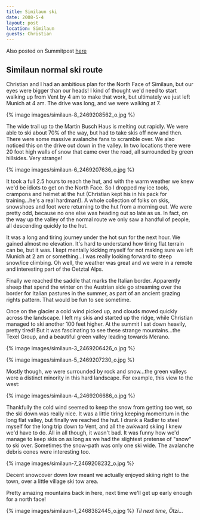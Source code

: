 ```yaml
---
title: Similaun ski
date: 2008-5-4
layout: post
location: Similaun
guests: Christian
---
```


Also posted on Summitpost [here](https://www.summitpost.org/similaun-day-trip/401625)

Similaun normal ski route
---

Christian and I had an ambitious plan for the North Face of Similaun, but our eyes were bigger than our heads! I kind of thought we'd need to start walking up from Vent by 4 am to make that work, but ultimately we just left Munich at 4 am. The drive was long, and we were walking at 7. 

{% image images/similaun-8_2469208562_o.jpg %}

The wide trail up to the Martin Busch Haus is melting out rapidly. We were able to ski about 70% of the way, but had to take skis off now and then. There were some massive avalanche fans to scramble over. We also noticed this on the drive out down in the valley. In two locations there were 20 foot high walls of snow that came over the road, all surrounded by green hillsides. Very strange!

{% image images/similaun-6_2469207636_o.jpg %}

It took a full 2.5 hours to reach the hut, and with the warm weather we knew we'd be idiots to get on the North Face. So I dropped my ice tools, crampons and helmet at the hut (Christian kept his in his pack for training...he's a real hardman!). A whole collection of folks on skis, snowshoes and foot were returning to the hut from a morning out. We were pretty odd, because no one else was heading out so late as us. In fact, on the way up the valley of the normal route we only saw a handful of people, all descending quickly to the hut.

It was a long and tiring journey under the hot sun for the next hour. We gained almost no elevation. It's hard to understand how tiring flat terrain can be, but it was. I kept mentally kicking myself for not making sure we left Munich at 2 am or something...I was really looking forward to steep snow/ice climbing. Oh well, the weather was great and we were in a remote and interesting part of the Oetztal Alps. 

Finally we reached the saddle that marks the Italian border. Apparently sheep that spend the winter on the Austrian side go streaming over the border for Italian pastures in the summer, as part of an ancient grazing rights pattern. That would be fun to see sometime.

Once on the glacier a cold wind picked up, and clouds moved quickly across the landscape. I left my skis and started up the ridge, while Christian managed to ski another 100 feet higher. At the summit I sat down heavily, pretty tired! But it was fascinating to see these strange mountains...the Texel Group, and a beautiful green valley leading towards Merano. 

{% image images/similaun-3_2469206426_o.jpg %}

{% image images/similaun-5_2469207230_o.jpg %}

Mostly though, we were surrounded by rock and snow...the green valleys were a distinct minority in this hard landscape. For example, this view to the west:

{% image images/similaun-4_2469206686_o.jpg %}

Thankfully the cold wind seemed to keep the snow from getting too wet, so the ski down was really nice. It was a little tiring keeping momentum in the long flat valley, but finally we reached the hut. I drank a Radler to steel myself for the long trip down to Vent, and all the awkward skiing I knew we'd have to do. All in all though, it wasn't bad. It was funny how we'd manage to keep skis on as long as we had the slightest pretense of "snow" to ski over. Sometimes the snow-path was only one ski wide. The avalanche debris cones were interesting too. 

{% image images/similaun-7_2469208232_o.jpg %}

Decent snowcover down low meant we actually enjoyed skiing right to the town, over a little village ski tow area.

Pretty amazing mountains back in here, next time we'll get up early enough for a north face!


{% image images/similaun-1_2468382445_o.jpg %}
<i>Til next time, Ötzi...</i>


